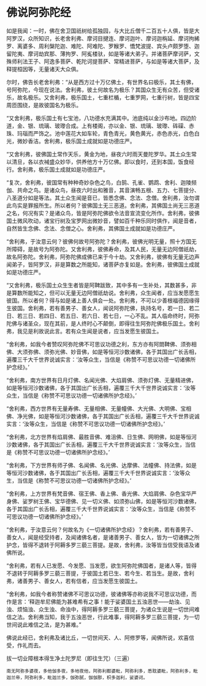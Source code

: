 # 佛说阿弥陀经

如是我闻：一时，佛在舍卫国祇树给孤独园，与大比丘僧千二百五十人俱，皆是大阿罗汉，众所知识，长老舍利弗、摩诃目揵连、摩诃迦叶、摩诃迦栴延、摩诃拘絺罗、离婆多、周利槃陀迦、难陀、阿难陀、罗睺罗、憍梵波提、宾头卢颇罗堕、迦留陀夷、摩诃劫宾那、薄拘罗、阿㝹楼驮，如是等诸大弟子。并诸菩萨摩诃萨，文殊师利法王子、阿逸多菩萨、乾陀诃提菩萨、常精进菩萨，与如是等诸大菩萨，及释提桓因等，无量诸天大众俱。

尔时，佛告长老舍利弗：“从是西方过十万亿佛土，有世界名曰极乐，其土有佛，号阿弥陀，今现在说法。舍利弗，彼土何故名为极乐？其国众生无有众苦，但受诸乐，故名极乐。又舍利弗，极乐国土，七重栏楯，七重罗网，七重行树，皆是四宝周匝围绕，是故彼国名为极乐。

“又舍利弗，极乐国土有七宝池，八功德水充满其中。池底纯以金沙布地。四边阶道，金、银、琉璃、玻瓈合成。上有楼阁，亦以金、银、琉璃、玻瓈、砗磲、赤珠、玛瑙而严饰之。池中莲花大如车轮，青色青光，黄色黄光，赤色赤光，白色白光，微妙香洁。舍利弗，极乐国土成就如是功德庄严。


“又舍利弗，彼佛国土常作天乐，黄金为地，昼夜六时雨天曼陀罗华。其土众生常以清旦，各以衣裓盛众妙华，供养他方十万亿佛。即以食时，还到本国，饭食经行。舍利弗，极乐国土成就如是功德庄严。


“复次，舍利弗，彼国常有种种奇妙杂色之鸟，白鹄、孔雀、鹦鹉、舍利、迦陵频伽、共命之鸟。是诸众鸟，昼夜六时出和雅音，其音演畅五根、五力、七菩提分、八圣道分如是等法。其土众生闻是音已，皆悉念佛、念法、念僧。舍利弗，汝勿谓此鸟实是罪报所生。所以者何？彼佛国土无三恶道。舍利弗，其佛国土尚无三恶道之名，何况有实？是诸众鸟，皆是阿弥陀佛欲令法音宣流变化所作。舍利弗，彼佛国土微风吹动，诸宝行树及宝罗网出微妙音，譬如百千种乐同时俱作，闻是音者，自然皆生念佛、念法、念僧之心。舍利弗，其佛国土成就如是功德庄严。


“舍利弗，于汝意云何？彼佛何故号阿弥陀？舍利弗，彼佛光明无量，照十方国无所障碍，是故号为阿弥陀。又舍利弗，彼佛寿命，及其人民，无量无边阿僧祇劫，故名阿弥陀。舍利弗，阿弥陀佛成佛已来于今十劫。又舍利弗，彼佛有无量无边声闻弟子，皆阿罗汉，非是算数之所能知，诸菩萨亦复如是。舍利弗，彼佛国土成就如是功德庄严。


“又舍利弗，极乐国土众生生者皆是阿鞞跋致，其中多有一生补处，其数甚多，非是算数所能知之，但可以无量无边阿僧祇劫说。舍利弗，众生闻者，应当发愿愿生彼国。所以者何？得与如是诸上善人俱会一处。舍利弗，不可以少善根福德因缘得生彼国。舍利弗，若有善男子、善女人，闻说阿弥陀佛，执持名号，若一日、若二日、若三日、若四日、若五日、若六日、若七日，一心不乱。其人临命终时，阿弥陀佛与诸圣众，现在其前，是人终时心不颠倒，即得往生阿弥陀佛极乐国土。舍利弗，我见是利故说此言。若有众生闻是说者，应当发愿生彼国土。


“舍利弗，如我今者赞叹阿弥陀佛不可思议功德之利，东方亦有阿閦鞞佛、须弥相佛、大须弥佛、须弥光佛、妙音佛，如是等恒河沙数诸佛，各于其国出广长舌相，遍覆三千大千世界说诚实言：‘汝等众生，当信是《称赞不可思议功德一切诸佛所护念经》。’


“舍利弗，南方世界有日月灯佛、名闻光佛、大焰肩佛、须弥灯佛、无量精进佛，如是等恒河沙数诸佛，各于其国出广长舌相，遍覆三千大千世界说诚实言：‘汝等众生，当信是《称赞不可思议功德一切诸佛所护念经》。’


“舍利弗，西方世界有无量寿佛、无量相佛、无量幢佛、大光佛、大明佛、宝相佛、净光佛，如是等恒河沙数诸佛，各于其国出广长舌相，遍覆三千大千世界说诚实言：‘汝等众生，当信是《称赞不可思议功德一切诸佛所护念经》。’

“舍利弗，北方世界有焰肩佛、最胜音佛、难沮佛、日生佛、网明佛，如是等恒河沙数诸佛，各于其国出广长舌相，遍覆三千大千世界说诚实言：‘汝等众生，当信是《称赞不可思议功德一切诸佛所护念经》。’

“舍利弗，下方世界有师子佛、名闻佛、名光佛、达摩佛、法幢佛、持法佛，如是等恒河沙数诸佛，各于其国出广长舌相，遍覆三千大千世界说诚实言：‘汝等众生，当信是《称赞不可思议功德一切诸佛所护念经》。’

“舍利弗，上方世界有梵音佛、宿王佛、香上佛、香光佛、大焰肩佛、杂色宝华严身佛、娑罗树王佛、宝华德佛、见一切义佛、如须弥山佛，如是等恒河沙数诸佛，各于其国出广长舌相，遍覆三千大千世界说诚实言：‘汝等众生，当信是《称赞不可思议功德一切诸佛所护念经》。’

“舍利弗，于汝意云何？何故名为《一切诸佛所护念经》？舍利弗，若有善男子、善女人，闻是经受持者，及闻诸佛名者，是诸善男子、善女人，皆为一切诸佛之所护念，皆得不退转于阿耨多罗三藐三菩提。是故，舍利弗，汝等皆当信受我语及诸佛所说。

“舍利弗，若有人已发愿、今发愿、当发愿，欲生阿弥陀佛国者，是诸人等，皆得不退转于阿耨多罗三藐三菩提，于彼国土若已生、若今生、若当生。是故，舍利弗，诸善男子、善女人，若有信者，应当发愿生彼国土。

“舍利弗，如我今者称赞诸佛不可思议功德，彼诸佛等亦称说我不可思议功德，而作是言：‘释迦牟尼佛能为甚难希有之事！能于娑婆国土五浊恶世——劫浊、见浊、烦恼浊、众生浊、命浊中，得阿耨多罗三藐三菩提，为诸众生说是一切世间难信之法。舍利弗当知，我于五浊恶世，行此难事，得阿耨多罗三藐三菩提，为一切世间说此难信之法，是为甚难。”

佛说此经已，舍利弗及诸比丘，一切世间天、人、阿修罗等，闻佛所说，欢喜信受，作礼而去。

拔一切业障根本得生净土陀罗尼（即往生咒）（三遍）

```
南无阿弥多婆夜，多他伽多夜，多地夜他，阿弥利都婆毗，阿弥利多，悉耽婆毗，阿弥利多，毗迦兰帝，阿弥利多，毗迦兰多，伽弥腻，伽伽那，枳多迦利，娑婆诃。
```